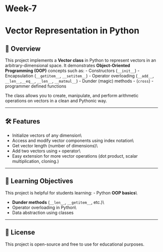 # Week-7
# Vector Representation in Python

## 📌 Overview

This project implements a **Vector class** in Python to represent
vectors in an arbitrary-dimensional space. It demonstrates
**Object-Oriented Programming (OOP)** concepts such as: - Constructors
(`__init__`) - Encapsulation (`__getitem__`, `__setitem__`) - Operator
overloading (`__add__`, `__len__`,`__eq__`, `__len__`, `__matmul__`) - Dunder (magic) methods - (`cross`) - programmer defined functions

The class allows you to create, manipulate, and perform arithmetic
operations on vectors in a clean and Pythonic way.

------------------------------------------------------------------------

## 🛠 Features

-   Initialize vectors of any dimension\
-   Access and modify vector components using index notation\
-   Get vector length (number of dimensions)\
-   Add two vectors using `+` operator\
-   Easy extension for more vector operations (dot product, scalar
    multiplication, cloning.)


------------------------------------------------------------------------

## 📘 Learning Objectives

This project is helpful for students learning: - Python **OOP basics**\
- **Dunder methods** (`__len__`, `__getitem__`, etc.)\
- Operator overloading in Python\
- Data abstraction using classes

------------------------------------------------------------------------


## 📜 License

This project is open-source and free to use for educational purposes.